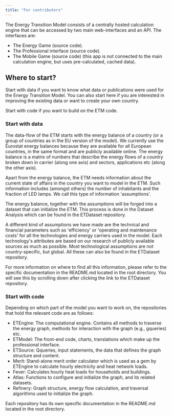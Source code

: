 ```yaml
---
title: "For contributors"
---
```


The Energy Transition Model consists of a centrally hosted calculation engine that can be accessed by two main web-interfaces and an API. The interfaces are:
* The Energy Game (source code).
* The Professional interface (source code).
* The Mobile Game (source code) (this app is not connected to the main calculation engine, but uses pre-calculated, cached data).

## Where to start? 
Start with data if you want to know what data or publications were used for the Energy Transition Model. You can also start here if you are interested in improving the existing data or want to create your own country.

Start with code if you want to build on the ETM code.

### Start with data
The data-flow of the ETM starts with the energy balance of a country (or a group of countries as in the EU version of the model). We currently use the Eurostat energy balances because they are available for all European countries, in the same format and are publicly available online. The energy balance is a matrix of numbers that describe the energy flows of a country broken down in carrier (along one axis) and sectors, applications etc (along the other axis).

Apart from the energy balance, the ETM needs information about the current state of affairs in the country you want to model in the ETM. Such information includes (amongst others) the number of inhabitants and the fraction of LED lamps. We call this type of information 'assumptions'.

The energy balance, together with the assumptions will be forged into a dataset that can initialize the ETM. This process is done in the Dataset Analysis which can be found in the ETDataset repository.

A different kind of assumptions we have made are the technical and financial parameters such as 'efficiency' or 'operating and maintenance costs' for all the technologies and energy carriers used in the model. Each technology's attributes are based on our research of publicly available sources as much as possible. Most technological assumptions are not country-specific, but global. All these can also be found in the ETDataset repository.

For more information on where to find all this information, please refer to the specific documentation in the README.md located in the root directory. You will see this by scrolling down after clicking the link to the ETDataset repository.

### Start with code
Depending on which part of the model you want to work on, the repositories that hold the relevant code are as follows:

* ETEngine: The computational engine. Contains all methods to traverse the energy graph, methods for interaction with the graph (e.g., gqueries) etc.
* ETModel: The front-end code, charts, translations which make up the professional interface.
* ETSource: Qqueries, input statements, the data that defines the graph structure and content.
* Merit: Stand-alone merit order calculator which is used as a gem by ETEngine to calculate hourly electricity and heat network loads.
* Fever: Calculates hourly heat loads for households and buildings.
* Atlas: Functions to configure and initialize the graph, and its related datasets.
* Refinery: Graph structure, energy flow calculation, and traversal algorithms used to initialize the graph.

Each repository has its own specific documentation in the README.md located in the root directory.


